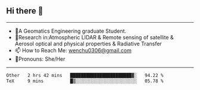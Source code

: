 ## Hi there 👋
---
- 🌱A Geomatics Engineering graduate Student.
- 🔭Research in:Atmospheric LIDAR & Remote sensing of satellite & Aerosol optical and physical properties & Radiative Transfer
- 📫 How to Reach Me: wenchu0306@gmail.com
- 🍒Pronouns: She/Her
---

<!--START_SECTION:waka-->

```txt
Other   2 hrs 42 mins   ███████████████████████▓░   94.22 %
TeX     9 mins          █▒░░░░░░░░░░░░░░░░░░░░░░░   05.78 %
```

<!--END_SECTION:waka-->







